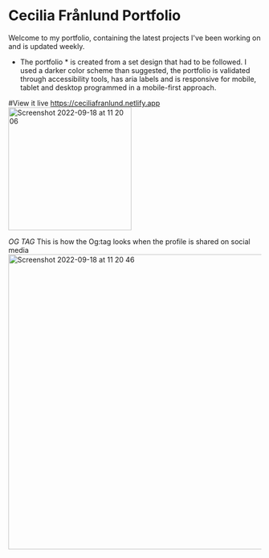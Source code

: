 # Cecilia Frånlund Portfolio
Welcome to my portfolio, containing the latest projects I've been working on
and is updated weekly. 

* The portfolio * is created from a set design that had to be followed. I used
a darker color scheme than suggested, the portfolio is validated through
accessibility tools, has aria labels and is responsive for mobile, tablet and desktop 
programmed in a mobile-first approach.

#View it live
https://ceciliafranlund.netlify.app
<img width="245" alt="Screenshot 2022-09-18 at 11 20 06" src="https://user-images.githubusercontent.com/105229808/190895431-964843ec-439e-4d1e-9794-2a3fb0cc6ef4.png">

*OG TAG*
This is how the Og:tag looks when the profile is shared on social media 
<img width="588" alt="Screenshot 2022-09-18 at 11 20 46" src="https://user-images.githubusercontent.com/105229808/190895435-3bd46e36-e333-467f-b11a-058d2529f4dd.png">
